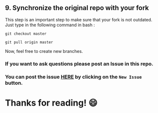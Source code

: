 ## 9. Synchronize the original repo with your fork
This step is an important step to make sure that your fork is not outdated.  
Just type in the following command in bash : 
```
git checkout master
```
```
git pull origin master
```

Now, feel free to create new branches. 


###  If you want to ask questions please post an Issue in this repo.   
### You can post the issue [HERE](https://github.com/wongjiahau/how-to-contribute/issues) by clicking on the `New Issue` button.

# Thanks for reading! :smile:
